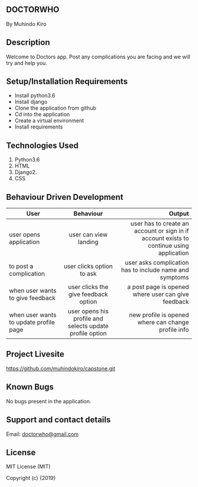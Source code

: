 DOCTORWHO
----------

By Muhindo Kiro


Description
--------------
Welcome to Doctors app. Post any complications you are facing and we will try and help you.


Setup/Installation Requirements
--------------------------------

- Install python3.6
- Install django
- Clone the application from github
- Cd into the application
- Create a virtual environment
- Install requirements


Technologies Used
--------------------
1. Python3.6
2. HTML
3. Django2.
4. CSS


Behaviour Driven Development
------------------------------

|User        |Behaviour   | Output  |
| ------------- |:-----------:| -----------:|
| user opens application  | user can view landing | user has to create an account or sign in if account exists to continue using application |
| to post a complication | user clicks option to ask  | user asks complication has to include name and symptoms |
| when user wants to give feedback | user clicks the give feedback option| a post page is opened where user can give feedback |
| when user wants to update profile page | user opens his profile and selects update profile option   | new profile is opened where can change profile info| 

Project Livesite
-----------------
https://github.com/muhindokiro/capstone.git


Known Bugs
-----------
No bugs present in the application.


Support and contact details
-----------------------------
Email: doctorwho@gmail.com

License
---------
MIT License (MIT)

Copyright (c) {2019} 